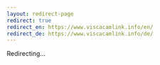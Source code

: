 ```yaml
---
layout: redirect-page
redirect: true
redirect_en: https://www.viscacamlink.info/en/ 
redirect_de: https://www.viscacamlink.info/de/
---
```


Redirecting...
